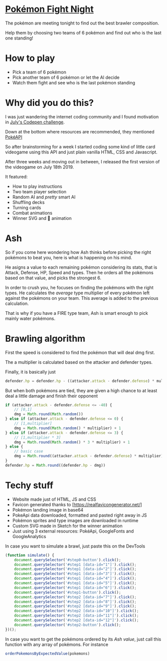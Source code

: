 # [Pokémon Fight Night](https://hecmocer-pro.github.io/pokemonBrawl/)
The pokémon are meeting tonight to find out the best brawler composition.

Help them by choosing two teams of 6 pokémon and find out who is the last one standing!

# How to play
- Pick a team of 6 pokémon
- Pick another team of 6 pokémon or let the AI decide
- Watch them fight and see who is the last pokémon standing

# Why did you do this?
I was just wandering the internet coding community and I found motivation in [July's Codepen challenge](https://codepen.io/challenges/2019/july/3).

Down at the bottom where resources are recommended, they mentioned [PokéAPI](https://pokeapi.co/)

So after brainstorming for a week I started coding some kind of little card videogame using this API and just plain vanilla HTML, CSS and Javascript.

After three weeks and moving out in between, I released the first version of the videogame on July 18th 2019.

It featured:
- How to play instructions
- Two team player selection
- Random AI and _pretty_ smart AI
- Shuffling decks
- Turning cards
- Combat animations
- Winner SVG and 🎉 animation

# Ash
So if you come here wondering how Ash thinks before picking the right pokémons to beat you, here is what is happening on his mind.

He asigns a value to each remaining pokémon considering its stats, that is Attack, Defense, HP, Speed and types. Then he orders all the pokémons based on that value, and picks the strongest 6.

In order to crush you, he focuses on finding the pokémons with the right types. He calculates the _average_ type multiplier of every pokémon left against the pokémons on your team. This average is added to the previous calculation.

That is why if you have a FIRE type team, Ash is smart enough to pick mainly water pokémons.

# Brawling algorithm
First the speed is considered to find the pokémon that will deal dmg first.

The a multiplier is calculated based on the attacker and defender types.

Finally, it is basically just 

```Javascript
defender.hp = defender.hp - ((attacker.attack - defender.defense) * multiplier)
```

But when both pokémons are tied, they are given a high chance to at least deal a little damage and finish their opponent

```Javascript 
if (attacker.attack - defender.defense <= -40) {
    // [0,1]
    dmg = Math.round(Math.random())
} else if (attacker.attack - defender.defense <= 0) {
    // [1,multiplier]
    dmg = Math.round(Math.random() * multiplier) + 1
} else if (attacker.attack - defender.defense <= 3) {
    // [1,multiplier * 3]
    dmg = Math.round(Math.random() * 3 * multiplier) + 1
} else {
    // basic case
    dmg = Math.round((attacker.attack - defender.defense) * multiplier)
}
defender.hp = Math.round((defender.hp - dmg))
```

# Techy stuff
- Website made just of HTML, JS and CSS
- Favicon generated thanks to [https://realfavicongenerator.net/]
- Pokémon landing image in base64
- PokeApi data downloaded, formatted and pasted right away in JS
- Pokémon sprites and type images are downloaded in runtime
- Custom SVG made in Sketch for the winner animation
- Just using 3 external resources: PokéApi, GoogleFonts and GoogleAnalytics

In case you want to simulate a brawl, just paste this on the DevTools

```Javascript
(function simulate() {
    document.querySelector('#step0-button').click();
    document.querySelector('#step1 [data-id="1"]').click();
    document.querySelector('#step1 [data-id="2"]').click();
    document.querySelector('#step1 [data-id="3"]').click();
    document.querySelector('#step1 [data-id="4"]').click();
    document.querySelector('#step1 [data-id="5"]').click();
    document.querySelector('#step1 [data-id="6"]').click();
    document.querySelector('#step1-button').click();
    document.querySelector('#step2 [data-id="7"]').click();
    document.querySelector('#step2 [data-id="8"]').click();
    document.querySelector('#step2 [data-id="9"]').click();
    document.querySelector('#step2 [data-id="10"]').click();
    document.querySelector('#step2 [data-id="11"]').click();
    document.querySelector('#step2 [data-id="12"]').click();
    document.querySelector('#step2-button').click();
})();
```

In case you want to get the pokémons ordered by its _Ash value_, just call this function with any array of pokémons. For instance

```Javascript
orderPokemonsByExpectedValue(pokemons)
```